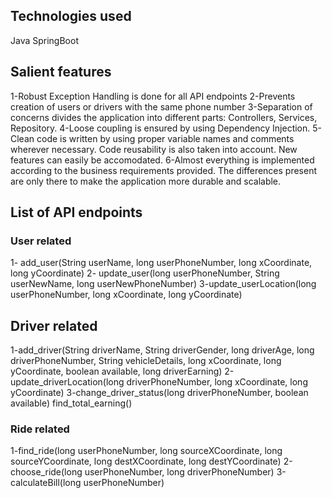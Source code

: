 <h2>Technologies used</h2>
Java SpringBoot

<h2>Salient features</h2>
1-Robust Exception Handling is done for all API endpoints
2-Prevents creation of users or drivers with the same phone number
3-Separation of concerns divides the application into different parts: Controllers, Services, Repository.
4-Loose coupling is ensured by using Dependency Injection.
5-Clean code is written by using proper variable names and comments wherever necessary. Code reusability is also taken into account. New features can easily be accomodated.
6-Almost everything is implemented according to the business requirements provided. The differences present are only there to make the application more durable and scalable.

<h2>List of API endpoints</h2>
<h3>User related</h3>
1- add_user(String userName, long userPhoneNumber, long xCoordinate, long yCoordinate)
2- update_user(long userPhoneNumber, String userNewName, long userNewPhoneNumber)
3-update_userLocation(long userPhoneNumber, long xCoordinate, long yCoordinate)

<h2>Driver related</h2>
1-add_driver(String driverName, String driverGender,  long driverAge, long driverPhoneNumber,  String vehicleDetails, long xCoordinate,  long yCoordinate, boolean available, long driverEarning)
2-update_driverLocation(long driverPhoneNumber, long xCoordinate, long yCoordinate)
3-change_driver_status(long driverPhoneNumber, boolean available)
find_total_earning()


<h3>Ride related</h3>
1-find_ride(long userPhoneNumber, long sourceXCoordinate, long sourceYCoordinate, long destXCoordinate, long destYCoordinate)
2-choose_ride(long userPhoneNumber, long driverPhoneNumber)
3-calculateBill(long userPhoneNumber)


